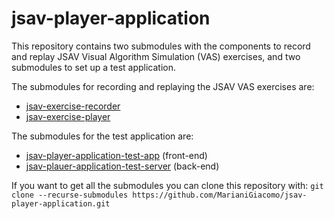 # jsav-player-application
This repository contains two submodules with the components to record and replay JSAV Visual Algorithm Simulation (VAS) exercises, and two submodules to set up a test application.

The submodules for recording and replaying the JSAV VAS exercises are:
- [jsav-exercise-recorder](https://github.com/MarianiGiacomo/jsav-exercise-recorder)
- [jsav-exercise-player](https://github.com/MarianiGiacomo/jsav-exercise-player)

The submodules for the test application are:
- [jsav-player-application-test-app](https://github.com/MarianiGiacomo/jsav-player-application-test-app) (front-end)
- [jsav-plauer-application-test-server](https://github.com/MarianiGiacomo/jsav-plauer-application-test-server) (back-end)

If you want to get all the submodules you can clone this repository with:
`git clone --recurse-submodules https://github.com/MarianiGiacomo/jsav-player-application.git`
